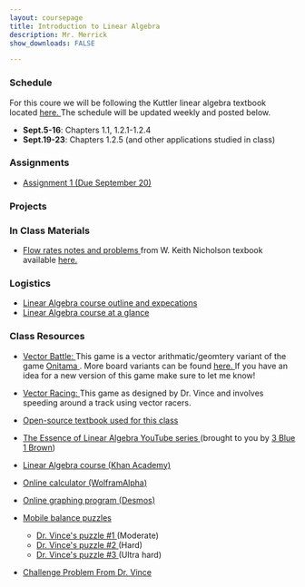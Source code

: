 ```yaml
---
layout: coursepage
title: Introduction to Linear Algebra
description: Mr. Merrick 
show_downloads: FALSE

---
```

### Schedule
For this coure we will be following the Kuttler linear algebra textbook located <a href="https://lyryx.com/wp-content/uploads/2017/06/Kuttler-LinearAlgebra-AFirstCourse-2017A.pdf" > here. </a> The schedule will be updated weekly and posted below. 

* **Sept.5-16**: Chapters 1.1, 1.2.1-1.2.4
* **Sept.19-23**: Chapters 1.2.5 (and other applications studied in class) 

<!--- 
* **Date-**: 
---> 

### Assignments
* <a href="https://merrickmath.github.io/MerrickMath.github.io-LinearAlgebra/Activities/Assignments/Assignment1.pdf"> Assignment 1 (Due September 20) </a> 

<!--- 
* <a href="https://merrickmath.github.io/MerrickMath.github.io-LinearAlgebra/Activities/Assignments/Assignment1.pdf"> Assignment 2 </a> 
* <a href="https://merrickmath.github.io/MerrickMath.github.io-LinearAlgebra/Activities/Assignments/Assignment2.pdf"> Assignment 3 </a> 
* <a href="https://merrickmath.github.io/MerrickMath.github.io-LinearAlgebra/Activities/Assignments/Assignment4.pdf"> Assignment 4 </a> 
* <a href="https://merrickmath.github.io/MerrickMath.github.io-LinearAlgebra/Activities/Assignments/Assignment4.pdf"> Assignment 5 </a> 
* <a href="https://merrickmath.github.io/MerrickMath.github.io-LinearAlgebra/Activities/Assignments/Assignment4.pdf"> Assignment 6 </a> 
* <a href="https://merrickmath.github.io/MerrickMath.github.io-LinearAlgebra/Activities/Assignments/Assignment4.pdf"> Assignment 7 </a> 
---> 

### Projects

<!--- 
* <a href="https://merrickmath.github.io/MerrickMath.github.io-LinearAlgebra/Activities/Projects/Project1.pdf"> Project 1 </a> 
* <a href="https://merrickmath.github.io/MerrickMath.github.io-LinearAlgebra/Activities/Projects/Project2.pdf"> Project 2 </a>  
* <a href="https://merrickmath.github.io/MerrickMath.github.io-LinearAlgebra/Activities/Projects/Project3.pdf"> Project 3 </a>  
* <a href="https://merrickmath.github.io/MerrickMath.github.io-LinearAlgebra/Activities/Projects/Project4.pdf"> Project 4 </a>  
* <a href="https://merrickmath.github.io/MerrickMath.github.io-LinearAlgebra/Activities/Projects/Project5.pdf"> Project 5 </a>
---> 

### In Class Materials
* <a href="https://merrickmath.github.io/MerrickMath.github.io-LinearAlgebra/Activities/Notes/FlowRates.pdf"> Flow rates notes and problems </a> from W. Keith Nicholson texbook available <a href="https://lyryx.com/wp-content/uploads/2018/01/Nicholson-OpenLAWA-2018A.pdf"> here. </a> 

### Logistics

* <a href="https://vchan2.github.io/LinearAlgebra/Linear_Algebra_2022-23_online.pdf"> Linear Algebra course outline and expecations </a>
* <a href="https://vchan2.github.io/LinearAlgebra/Linear_Algebra_Course_outline.pdf"> Linear Algebra course at a glance </a>


### Class Resources 
* <a href="https://merrickmath.github.io/MerrickMath.github.io-LinearAlgebra/Activities/Games/VectorWars.pdf">  Vector Battle: </a> This game is a vector arithmatic/geomtery variant of the game <a href="https://merrickmath.github.io/MerrickMath.github.io-LinearAlgebra/Activities/Games/OnitamaGame.pdf"> Onitama </a>. More board variants can be found <a href="https://merrickmath.github.io/MerrickMath.github.io-LinearAlgebra/Activities/Games/VectorBoardVariants.pdf"> here. </a> If you have an idea for a new version of this game make sure to let me know! 
* <a href="https://merrickmath.github.io/MerrickMath.github.io-LinearAlgebra/Activities/Games/VectorRacing.pdf">  Vector Racing: </a>  This game as designed by Dr. Vince and involves speeding around a track using vector racers.


* <a href="https://lyryx.com/wp-content/uploads/2017/06/Kuttler-LinearAlgebra-AFirstCourse-2017A.pdf"> Open-source textbook used for this class </a>
* <a href="https://www.youtube.com/playlist?list=PLZHQObOWTQDPD3MizzM2xVFitgF8hE_ab"> The Essence of Linear Algebra YouTube series </a> (brought to you by <a href="https://www.youtube.com/channel/UCYO_jab_esuFRV4b17AJtAw"> 3 Blue 1 Brown</a>)
* <a href="https://www.khanacademy.org/math/linear-algebra"> Linear Algebra course (Khan Academy) </a>
* <a href="https://www.wolframalpha.com/"> Online calculator (WolframAlpha) </a>
* <a href="https://www.desmos.com/"> Online graphing program (Desmos) </a>

* <a href="https://solveme.edc.org/mobiles/"> Mobile balance puzzles </a>
   * <a href="https://solveme.edc.org/mobiles/?mobiles=200662"> Dr. Vince's puzzle #1 </a> (Moderate)
   * <a href="https://solveme.edc.org/mobiles/?mobiles=201443"> Dr. Vince's puzzle #2 </a> (Hard)
   * <a href="https://solveme.edc.org/mobiles/?mobiles=201442"> Dr. Vince's puzzle #3 </a> (Ultra hard)

* <a href="https://vchan2.github.io/LinearAlgebra/Unit1_01_Number_of_Solutions_to_sys_of_lin_eqns.pdf"> Challenge Problem From Dr. Vince </a>






  




